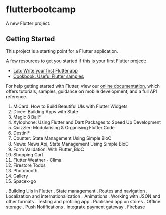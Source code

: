 # flutterbootcamp

A new Flutter project.

## Getting Started

This project is a starting point for a Flutter application.

A few resources to get you started if this is your first Flutter project:

- [Lab: Write your first Flutter app](https://flutter.dev/docs/get-started/codelab)
- [Cookbook: Useful Flutter samples](https://flutter.dev/docs/cookbook)

For help getting started with Flutter, view our
[online documentation](https://flutter.dev/docs), which offers tutorials,
samples, guidance on mobile development, and a full API reference.

1. MiCard: How to Build Beautiful UIs with Flutter Widgets
2. Dicee: Building Apps with State
3. Magic 8 Ball*
4. Xylophone: Using Flutter and Dart Packages to Speed Up Development
5. Quizzler: Modularising & Organising Flutter Code
6. Destini*
7. Counter: State Management Using Simple BloC
8. News: News Api, State Management Using Simple BloC
9. Form Validation: With Flutter_BloC
10. Shopping Cart
11. Flutter Weather - Clima
12. Firestore Todos
13. Photobooth
14. Gallery
15. Spacex-go

. Building UIs in Flutter
. State management
. Routes and navigation
. Localization and internationalization
. Animations
. Working with JSON and other formats
. Testing and profiling app
. Published app on stores
. Offline storage
. Push Notifications
. integrate payment gateway
. Firebase

